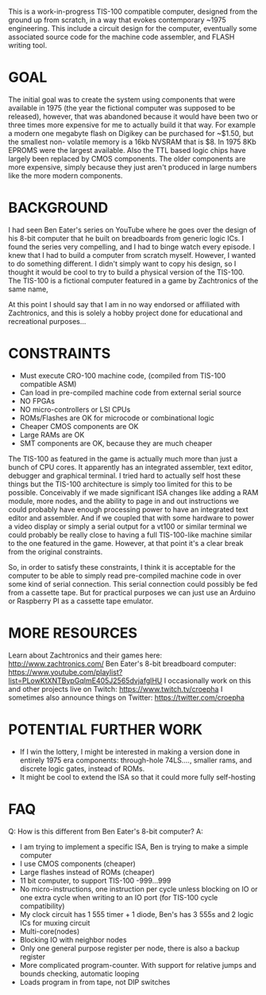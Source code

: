 
This is a work-in-progress TIS-100 compatible computer, designed from the 
ground up from scratch, in a way that evokes contemporary ~1975 engineering.
This include a circuit design for the computer, eventually some associated 
source code for the machine code assembler, and FLASH writing tool.


# GOAL #

The initial goal was to create the system using components that were available
in 1975 (the year the fictional computer was supposed to be released), however,
that was abandoned because it would have been two or three times more
expensive for me to actually build it that way.  For example a modern one 
megabyte flash on Digikey can be purchased for ~$1.50, but the smallest non-
volatile memory is a 16kb NVSRAM that is $8. In 1975 8Kb EPROMS were the
largest available.  Also the TTL based logic chips have largely been replaced
by CMOS components.  The older components are more expensive, simply because
they just aren't produced in large numbers like the more modern components.


# BACKGROUND #

I had seen Ben Eater's series on YouTube where he goes over the design of his
8-bit computer that he built on breadboards from generic logic ICs.  I found
the series very compelling, and I had to binge watch every episode.  I knew
that I had to build a computer from scratch myself.  However, I wanted to do
something different.  I didn't simply want to copy his design, so I thought it
would be cool to try to build a physical version of the TIS-100.  The TIS-100
is a fictional computer featured in a game by Zachtronics of the same name,

At this point I should say that I am in no way endorsed or affiliated with
Zachtronics, and this is solely a hobby project done for educational and 
recreational purposes...


# CONSTRAINTS #

 - Must execute CRO-100 machine code, (compiled from TIS-100 compatible ASM)
 - Can load in pre-compiled machine code from external serial source
 - NO FPGAs
 - NO micro-controllers or LSI CPUs
 - ROMs/Flashes are OK for microcode or combinational logic
 - Cheaper CMOS components are OK
 - Large RAMs are OK
 - SMT components are OK, because they are much cheaper

The TIS-100 as featured in the game is actually much more than just a
bunch of CPU cores.  It apparently has an integrated assembler, text editor,
debugger and graphical terminal.  I tried hard to actually self host these
things but the TIS-100 architecture is simply too limited for this to be 
possible.  Conceivably if we made significant ISA changes like adding a RAM
module, more nodes, and the ability to page in and out instructions we could
probably have enough processing power to have an integrated text editor and 
assembler.  And if we coupled that with some hardware to power a video display
or simply a serial output for a vt100 or similar terminal we could probably be
really close to having a full TIS-100-like machine similar to the one featured
in the game. However, at that point it's a clear break from the original 
constraints.

So, in order to satisfy these constraints, I think it is acceptable for the
computer to be able to simply read pre-compiled machine code in over some kind
of serial connection.  This serial connection could possibly be fed from a
cassette tape.  But for practical purposes we can just use an Arduino or
Raspberry PI as a cassette tape emulator.

# MORE RESOURCES #

Learn about Zachtronics and their games here: http://www.zachtronics.com/
Ben Eater's 8-bit breadboard computer: https://www.youtube.com/playlist?list=PLowKtXNTBypGqImE405J2565dvjafglHU
I occasionally work on this and other projects live on Twitch: https://www.twitch.tv/croepha
I sometimes also announce things on Twitter: https://twitter.com/croepha


# POTENTIAL FURTHER WORK #

 - If I win the lottery, I might be interested in making a version done
 in entirely 1975 era components: through-hole 74LS...., smaller rams, and
 discrete logic gates, instead of ROMs.
 - It might be cool to extend the ISA so that it could more fully self-hosting


# FAQ #

Q: How is this different from Ben Eater's 8-bit computer?
A:
- I am trying to implement a specific ISA, Ben is trying to make a simple computer
- I use CMOS components (cheaper)
- Large flashes instead of ROMs (cheaper)
- 11 bit computer, to support TIS-100 -999...999
- No micro-instructions, one instruction per cycle unless blocking on IO or
one extra cycle when writing to an IO port (for TIS-100 cycle compatibility)
- My clock circuit has 1 555 timer + 1 diode, Ben's has 3 555s and 2 logic ICs
for muxing circuit 
- Multi-core(nodes)
- Blocking IO with neighbor nodes
- Only one general purpose register per node, there is also a backup register
- More complicated program-counter.  With support for relative jumps and
bounds checking, automatic looping 
- Loads program in from tape, not DIP switches


